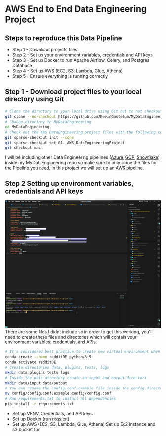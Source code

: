 # AWS End to End Data Engineering Project

## Steps to reproduce this Data Pipeline

- Step 1 - Download projects files
- Step 2 - Set up your environment variables, credentials and API keys
- Step 3 - Set up Docker to run Apache Airflow, Celery, and Postgres Database
- Step 4 - Set up AWS (EC2, S3, Lambda, Glue, Athena)
- Step 5 - Ensure everything is running correctly

## Step 1 - Download project files to your local directory using Git

```bash
# Clone the directory to your local drive using Git but to not checkout any files yet using --no-checkout
git clone --no-checkout https://github.com/KevinGastelum/MyDataEngineering.git
# Change directory to MyDataEngineering
cd MyDataEngineering
# Check out the AWS DataEngineering project files with the following commands
git sparse-checkout init --cone
git sparse-checkout set 01._AWS_DataEngineeringProject
git checkout main
```

I will be including other Data Engineering pipelines ([Azure](https://azure.microsoft.com/en-us), [GCP](https://cloud.google.com/docs/overview), [Snowflake](https://www.snowflake.com/en/)) inside my MyDataEngineering repo so make sure to only clone the files for the Pipeline you need, in this project we will set up an [AWS](https://aws.amazon.com/) pipeline.

## Step 2 Setting up environment variables, credentials and API keys

<img src="images\Step1-redditDE.png">
There are some files I didnt include so in order to get this working, you'll need to create these files and directories which will contain your environment variables, credentials, and APIs.

```bash
# It's considered best practice to create new virtual environment when starting a new project, run python venv or use Conda for this.
conda create --name redditDE python=3.9
conda activate redditDE
# Create directories data, plugins, tests, logs
mkdir data plugins tests logs
# Inside the data directory create an input and output directort
mkdir data/input data/output
# You can rename the config.conf.example file inside the config directory to config.conf. Just fill in the brackets with your credentials
mv config/config.conf.example config/config.conf
# Run requirements.txt to install all dependencies
pip install -r requirements.txt
```

- Set up VENV, Credentials, and API keys
- Set up Docker (run reqs.txt)
- Set up AWS (EC2, S3, Lambda, Glue, Athena)
  Set up Ec2 instance and s3 bucket for

<!-- End to End AWS project to extract, transform, and load (ETL) real-time data from Reddit posts into a Redshift data warehouse. This pipeline integrates multiple technologies to ensure efficient data handling and storage.

<img src="images\RedditDataEngineering-.png">

## Technologies Used

- **Data Extraction**: Reddit API
- **Workflow Automation**: Apache Airflow, Celery
- **Database Management**: PostgreSQL
- **Cloud Storage**: Amazon S3
- **Data Transformation**: AWS Glue, Lambda
- **Query Service**: Amazon Athena
- **Data Warehousing**: Amazon Redshift
- **Data Visualization**:

## Data Pipeline

- **Automated Data Processing Workflow**: Utilizing Apache Airflow and Celery for data processing.
- **Data Storage**: PostgreSQL and Amazon S3 for data storage.
- **Data Transformation**: Integrates AWS Glue, Lambda and Amazon Athena for effective data transformation and querying.
- **Scalable Data Warehousing**: Utilizes Amazon Redshift for a high-performance data warehousing solution.

## Objective

Showcases my ability to integrate various technologies to create a robust and scalable data pipeline. Demonstrate my expertise in handling big data and my capabilities to deliver efficient and reliable data solutions. -->

<!-- =============================== -->

<!--

Take screensshots of Docker/Airflow, AWS EC2/S3, SQL/Celery, Glue/Lambda, Athena/Redshift, Visuals

-->

<!--
Docker Commands =

docker compose up -d --build
docker compose up -d

docker exec -it


--Fresh Start steps
Set up VENV - Conda
run reqs.txt to install all required packages
pull in config.conf settings , data, logs, plugins, tests
run docker build

-->
